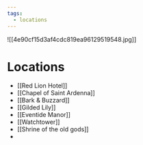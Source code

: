 ```yaml
---
tags:
  - locations
---
```


![[4e90cf15d3af4cdc819ea96129519548.jpg]]

# Locations

- [[Red Lion Hotel]]
- [[Chapel of Saint Ardenna]]
- [[Bark & Buzzard]]
- [[Gilded Lily]]
- [[Eventide Manor]]
- [[Watchtower]]
- [[Shrine of the old gods]]
- 